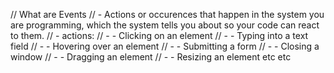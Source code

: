 // What are Events
// - Actions or occurences that happen in the system you are programming, which the system tells you about so your code can react to them.
// - actions:
// - - Clicking on an element
// - - Typing into a text field
// - - Hovering over an element
// - - Submitting a form
// - - Closing a window
// - - Dragging an element
// - - Resizing an element etc etc